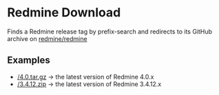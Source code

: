 # Redmine Download

Finds a Redmine release tag by prefix-search and redirects to its GitHub archive on [redmine/redmine](https://github.com/redmine/redmine)

## Examples

- [/4.0.tar.gz](/4.0.tar.gz) -> the latest version of Redmine 4.0.x
- [/3.4.12.zip](/3.4.12.zip) -> the latest version of Redmine 3.4.12.x
